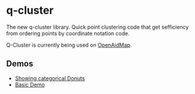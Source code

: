 
q-cluster
=============

The new q-cluster library. Quick point clustering code that get sefficiency from ordering points by coordinate notation code.


Q-Cluster is currently being used on [OpenAidMap](openaidmap.org).

Demos
-----

* [Showing categorical Donuts](http://spatialdev.github.io/q-cluster/demo/index.html)
* [Basic Demo](http://spatialdev.github.io/q-cluster/demo/demo-geojson.html)

